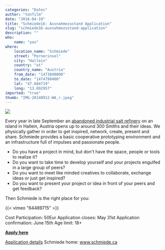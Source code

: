 ```yaml
---
categories: "Dates"
author: "tonfilm"
date: "2016-04-19"
title: "Schmiede16: Ausnahmezustand Application"
slug: "schmiede16-ausnahmezustand-application"
description: ""
who: 
    name: "you"
where: 
    location_name: "Schmiede"
    street: "Pernerinsel"
    city: "Hallein"
    country: "at"
    country_name: "Austria"
    from_date: "1473840000"
    to_date: "1474790400"
    lat: "47.684719"
    long: "13.092957"
imported: "true"
thumb: "IMG-20140912-WA_r.jpeg"
---
```



![](IMG-20140912-WA_r.jpeg) 

Every year in late September an [abandoned industrial salt refinery](http://schmiede.ca/location/) on an island in Hallein, Austria opens up to around 300 Smiths and their ideas. We physically gather in order to get inspired, network, create, present and share. Schmiede provides a basic cooperative prototyping environment and an infrastructure full of impulses and passionate people.

- Do you have a project in mind, but don't have the space, people or tools to realize it?
- Do you want to take time to develop yourself and your projects engulfed in a large group of peers?
- Do you want to meet like minded creatives to collaborate, exchange ideas or just get inspired?
- Do you want to present your project or idea in front of your peers and get feedback?

Then Schmiede is the right place for you:

{{< vimeo "64489715" >}}

Cost Participation: 50Eur
Application closes: May 31st
Application confirmation: June 15th
Age limit: 18+

**[Apply here](http://schmiede.ca/apply/)**

[Application details](http://schmiede.tumblr.com/post/142853756217/schmiedeapplicationtime)
Schmiede home: www.schmiede.ca